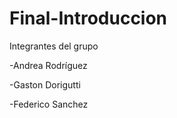 # Final-Introduccion

Integrantes del grupo

-Andrea Rodríguez

-Gaston Dorigutti

-Federico Sanchez
